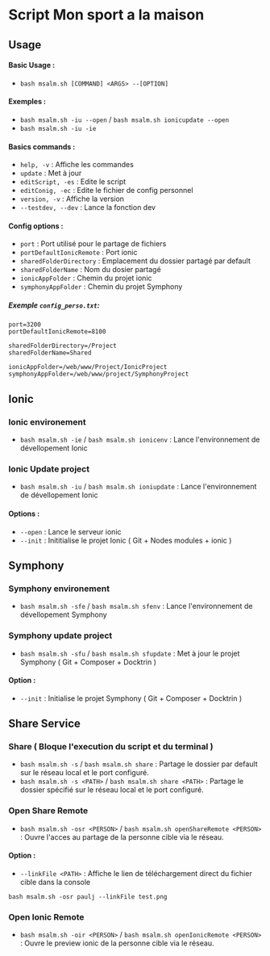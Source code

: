 # Script Mon sport a la maison
## Usage
#### Basic Usage :
- `bash msalm.sh [COMMAND] <ARGS> --[OPTION]`
#### Exemples :
- `bash msalm.sh -iu --open` / `bash msalm.sh ionicupdate --open`
- `bash msalm.sh -iu -ie`
#### Basics commands :
- `help, -v` :             Affiche les commandes
- `update` :               Met à jour
- `editScript, -es` :      Edite le script
- `editConig, -ec` :       Edite le fichier de config personnel
- `version, -v` :          Affiche la version
- `--testdev, --dev` :     Lance la fonction dev
#### Config options :
- `port` : Port utilisé pour le partage de fichiers
- `portDefaultIonicRemote` :              Port ionic
- `sharedFolderDirectory` :      Emplacement du dossier partagé par default
- `sharedFolderName` :       Nom du dosier partagé
- `ionicAppFolder` :          Chemin du projet ionic
- `symphonyAppFolder` :     Chemin du projet Symphony
##### Exemple `config_perso.txt`:
```
port=3200
portDefaultIonicRemote=8100

sharedFolderDirectory=/Project
sharedFolderName=Shared

ionicAppFolder=/web/www/Project/IonicProject
symphonyAppFolder=/web/www/project/SymphonyProject 
```

## Ionic

### Ionic environement

- `bash msalm.sh -ie` / `bash msalm.sh ionicenv` : Lance l'environnement de dévellopement Ionic

### Ionic Update project

- `bash msalm.sh -iu` / `bash msalm.sh ioniupdate` : Lance l'environnement de dévellopement Ionic
#### Options : 
- `--open` : Lance le serveur ionic
- `--init` : Inititialise le projet Ionic ( Git + Nodes modules + ionic )

## Symphony

### Symphony environement

- `bash msalm.sh -sfe` / `bash msalm.sh sfenv` : Lance l'environnement de dévellopement Symphony

### Symphony update project

- `bash msalm.sh -sfu` / `bash msalm.sh sfupdate` : Met à jour le projet Symphony ( Git + Composer + Docktrin )
#### Option : 
- `--init` :  Initialise le projet Symphony ( Git + Composer + Docktrin )

## Share Service

### Share ( Bloque l'execution du script et du terminal )
- `bash msalm.sh -s` / `bash msalm.sh share` : Partage le dossier par default sur le réseau local et le port configuré.</br>
- `bash msalm.sh -s <PATH>` / `bash msalm.sh share <PATH>` : Partage le dossier spécifié sur le réseau local et le port configuré.
### Open Share Remote
- `bash msalm.sh -osr <PERSON>` / `bash msalm.sh openShareRemote <PERSON>` : Ouvre l'acces au partage de la personne cible via le réseau.
#### Option : 
- `--linkFile <PATH>` :  Affiche le lien de téléchargement direct du fichier cible dans la console
```
bash msalm.sh -osr paulj --linkFile test.png
```
### Open Ionic Remote
- `bash msalm.sh -oir <PERSON>` / `bash msalm.sh openIonicRemote <PERSON>` : Ouvre le preview ionic de la personne cible via le réseau.
